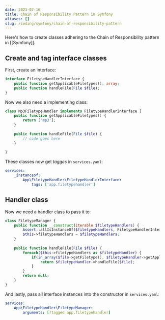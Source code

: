 ```yaml
---
date: 2021-07-16
title: Chain of Responsibility Pattern in Symfony 
aliases: []
slug: /coding/symfony/chain-of-responsibility-pattern
---
```


Here's how to create classes adhering to the Chain of Responsibility pattern in [[Symfony]].

## Create and tag interface classes

First, create an interface:

```php
interface FiletypeHandlerInterface {
	public function getApplicableFiletypes(): array;
	public function handleFile(File $file);
}
```

Now we also need a implementing class:

```php
class Mp3FiletypeHandler implements FiletypeHandlerInterface {
	public function getApplicableFiletypes() {
		return ['mp3'];
	}
	
	public function handleFile(File $file) {
		// code goes here
	}
	
}
```

These classes now get *tagges* in `services.yaml`:

```yaml
services:
    _instanceof:
		App\FiletypeHandler\FiletypeHandlerInterface:
			tags: ['app.filetypehandler']
```

## Handler class

Now we need a handler class to pass it to:

```php
class FiletypeManager {
	public function __construct(iterable $filetypeHandlers) {
		Assert::allIsInstanceOf($filetypeHandlers, FiletypeHandlerInterface::class);
		$this->filetypeHandlers = $filetypeHandlers;
	}
	
	public function handleFile(File $file) {
		foreach($this->filetypeHandlers as $filetypeHandler) {
			if(in_array($file->getFiletype(), $filetypeHandler->getApplicableFiletypes())) {
				return $filetypeHandler->handleFile($file);
			}
		}
		return null;
	}
}
```

And lastly, pass all interface instances into the constructor in `services.yaml`:

```yaml
services:
	App\FiletypeHandler\FiletypeManager:
		arguments: [!tagged app.filetypehandler]
```